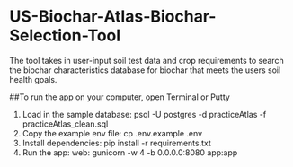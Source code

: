 # US-Biochar-Atlas-Biochar-Selection-Tool
The tool takes in user-input soil test data and crop requirements to search the biochar characteristics database for biochar that meets the users soil health goals.

##To run the app on your computer, open Terminal or Putty
1. Load in the sample database:
  psql -U postgres -d practiceAtlas -f practiceAtlas_clean.sql
2. Copy the example env file:
  cp .env.example .env
3. Install dependencies:
  pip install -r requirements.txt
4. Run the app:
  web: gunicorn -w 4 -b 0.0.0.0:8080 app:app
